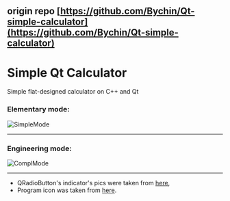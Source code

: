 
origin repo [https://github.com/Bychin/Qt-simple-calculator](https://github.com/Bychin/Qt-simple-calculator)
---

# Simple Qt Calculator

Simple flat-designed calculator on C++ and Qt


### Elementary mode:
![SimpleMode](/Screenshots/SimpleMode.png)
___
### Engineering mode:
![ComplMode](/Screenshots/ComplMode.png)

___
* QRadioButton's indicator's pics were taken from [here](https://github.com/ethanhs/material),
* Program icon was taken from [here](http://www.iconninja.com/calculate-calculation-calculator-device-math-icon-6383).
